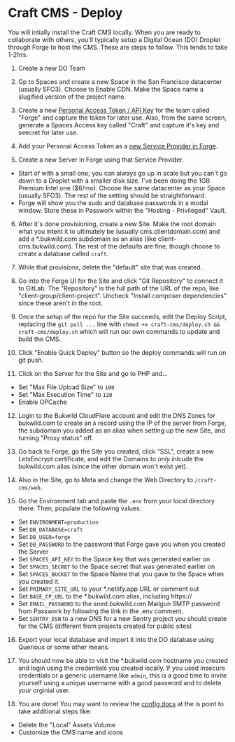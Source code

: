 # Craft CMS - Deploy

You will intially install the Craft CMS locally.  When you are ready to collaborate with others, you'll typically setup a Digital Ocean (DO) Droplet through Forge to host the CMS.  These are steps to follow.  This tends to take 1-2hrs.

1. Create a new DO Team

2. Gp to Spaces and create a new Space in the San Francisco datacenter (usually SFO3).  Choose to Enable CDN.  Make the Space name a slugified version of the project name.

3. Create a new [Personal Access Token / API Key](https://cloud.digitalocean.com/account/api/tokens) for the team called "Forge" and capture the token for later use.  Also, from the same screen, generate a Spaces Access key called "Craft" and capture it's key and seecret for later use.

4. Add your Personal Access Token as a [new Service Provider in Forge](https://forge.laravel.com/user/profile#/providers).

5. Create a new Server in Forge using that Service Provider.
  - Start of with a small one; you can always go up in scale but you can't go down to a Droplet with a smaller disk size.  I've been doing the 1GB Premium Intel one ($6/mo).  Choose the same datacenter as your Space (usually SFO3). The rest of the setting should be straightforward.
  - Forge will show you the sudo and database passwords in a modal window.  Store these in Passwork within the "Hosting - Privileged" Vault.

6. After it's done provisioning, create a new Site.  Make the root domain what you intent it to ultimately be (usually cms.clientdomain.com) and add a *.bukwild.com subdomain as an alias (like client-cms.bukwild.com).  The rest of the defaults are fine, though choose to create a database called `craft`.

7. While that provisions, delete the "default" site that was created.

8. Go into the Forge UI for the Site and click "Git Repository" to connect it to GitLab.  The "Repository" is the full path of the URL of the repo, like "client-group/client-project".  Uncheck "Install composer dependencies" since these aren't in the root.

9. Once the setup of the repo for the Site succeeds, edit the Deploy Script, replacing the `git pull ...` line with `chmod +x craft-cms/deploy.sh && craft-cms/deploy.sh` which will run our own commands to update and build the CMS.

10. Click "Enable Quick Deploy" button so the deploy commands will run on git push.

11. Click on the Server for the Site and go to PHP and...
  - Set "Max File Upload Size" to `100`
  - Set "Max Execution Time" to `120`
  - Enable OPCache

12. Login to the Bukwild CloudFlare account and edit the DNS Zones for bukwild.com to create an `A` record using the IP of the server from Forge,  the subdomain you added as an alias when setting up the new Site, and turning "Proxy status" off.

13. Go back to Forge, go the Site you created, click "SSL", create a new LetsEncrypt certificate, and edit the Domains to *only* inlcude the bukwild.com alias (since the other domain won't exist yet).

14. Also in the Site, go to Meta and change the Web Directory to `/craft-cms/web`.

15. Go the Environment tab and paste the `.env` from your local directory there.  Then, populate the following values:
  - Set `ENVIRONMENT=production`
  - Set `DB_DATABASE=craft`
  - Set `DB_USER=forge`
  - Set `DB_PASSWORD` to the password that Forge gave you when you created the Server
  - Set `SPACES_API_KEY` to the Space key that was generated earlier on
  - Set `SPACES_SECRET` to the Space secret that was generated earlier on
  - Set `SPACES_BUCKET` to the Space Name that you gave to the Space when you created it.
  - Set `PRIMARY_SITE_URL` to your *.netlify.app URL or comment out
  - Set `BASE_CP_URL` to the *.bukwild.com alias, including https://
  - Set `EMAIL_PASSWORD` to the sned.bukwild.com Mailgun SMTP password from Passwork by following the link in the .env comment.
  - Set `SENTRY_DSN` to a new DNS for a new Sentry project you should create for the CMS (different from projects created for public sites)

16. Export your local database and import it into the DO database using Querious or some other means.

17. You should now be able to visit the *.bukwild.com hostname you created and login using the credentials you created locally.  If you used insecure credentials or a generic username like `admin`, this is a good time to invite yourself using a unique username with a good password and to delete your orginial user.

18. You are done!  You may want to review the [config docs](./config.md) at the is point to take additional steps like:
  - Delete the "Local" Assets Volume
  - Customize the CMS name and icons
